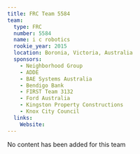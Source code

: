 ```yaml
---
title: FRC Team 5584
team:
  type: FRC
  number: 5584
  name: i c robotics
  rookie_year: 2015
  location: Boronia, Victoria, Australia
  sponsors:
    - Neighborhood Group
    - ADDE
    - BAE Systems Australia
    - Bendigo Bank
    - FIRST Team 3132
    - Ford Australia
    - Kingston Property Constructions
    - Knox City Council
  links:
    Website: 
---
```

No content has been added for this team